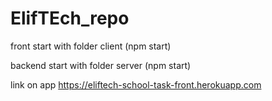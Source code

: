 # ElifTEch_repo
front start with folder client (npm start)

backend start with folder server (npm start)

link on app https://eliftech-school-task-front.herokuapp.com
